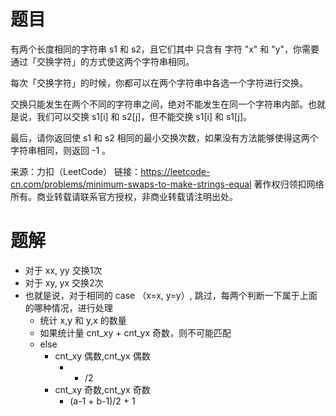 # 题目
有两个长度相同的字符串 s1 和 s2，且它们其中 只含有 字符 "x" 和 "y"，你需要通过「交换字符」的方式使这两个字符串相同。

每次「交换字符」的时候，你都可以在两个字符串中各选一个字符进行交换。

交换只能发生在两个不同的字符串之间，绝对不能发生在同一个字符串内部。也就是说，我们可以交换 s1[i] 和 s2[j]，但不能交换 s1[i] 和 s1[j]。

最后，请你返回使 s1 和 s2 相同的最小交换次数，如果没有方法能够使得这两个字符串相同，则返回 -1 。

来源：力扣（LeetCode）
链接：https://leetcode-cn.com/problems/minimum-swaps-to-make-strings-equal
著作权归领扣网络所有。商业转载请联系官方授权，非商业转载请注明出处。



# 题解
- 对于 xx, yy 交换1次
- 对于 xy, yx 交换2次
- 也就是说，对于相同的 case （x=x, y=y）, 跳过，每两个判断一下属于上面的哪种情况，进行处理
    - 统计 x,y 和 y,x 的数量
    - 如果统计量 cnt_xy + cnt_yx 奇数，则不可能匹配
    - else
        - cnt_xy 偶数,cnt_yx 偶数
            -  + /2
        - cnt_xy 奇数,cnt_yx 奇数
            - (a-1 + b-1)/2 + 1
